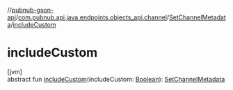 //[pubnub-gson-api](../../../index.md)/[com.pubnub.api.java.endpoints.objects_api.channel](../index.md)/[SetChannelMetadata](index.md)/[includeCustom](include-custom.md)

# includeCustom

[jvm]\
abstract fun [includeCustom](include-custom.md)(includeCustom: [Boolean](https://kotlinlang.org/api/latest/jvm/stdlib/kotlin-stdlib/kotlin/-boolean/index.html)): [SetChannelMetadata](index.md)
